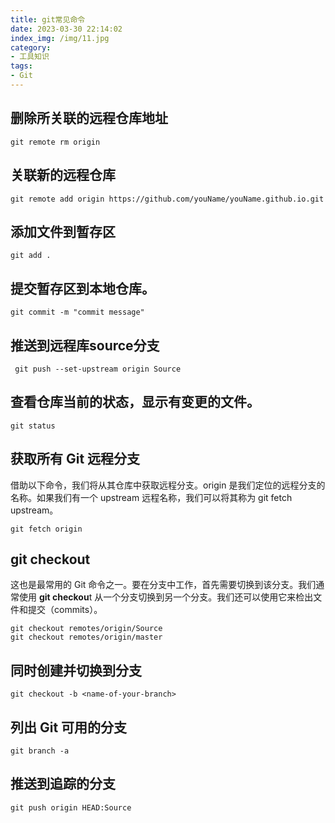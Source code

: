 ```yaml
---
title: git常见命令
date: 2023-03-30 22:14:02
index_img: /img/11.jpg
category:
- 工具知识
tags:
- Git
---
```


## 删除所关联的远程仓库地址

```
git remote rm origin
```

## 关联新的远程仓库

```
git remote add origin https://github.com/youName/youName.github.io.git
```

## 添加文件到暂存区

```
git add .
```

##  提交暂存区到本地仓库。

```
git commit -m "commit message"
```

## 推送到远程库source分支

```
 git push --set-upstream origin Source
```

## 查看仓库当前的状态，显示有变更的文件。

```
git status
```

## 获取所有 Git 远程分支

借助以下命令，我们将从其仓库中获取远程分支。origin 是我们定位的远程分支的名称。如果我们有一个 upstream 远程名称，我们可以将其称为 git fetch upstream。

```text
git fetch origin
```

## git checkout <name-of-your-branch>

这也是最常用的 Git 命令之一。要在分支中工作，首先需要切换到该分支。我们通常使用 **git checkou**t 从一个分支切换到另一个分支。我们还可以使用它来检出文件和提交（commits）。

```
git checkout remotes/origin/Source
git checkout remotes/origin/master
```

## **同时创建并切换到分支**

```
git checkout -b <name-of-your-branch>
```

## 列出 Git 可用的分支

```text
git branch -a
```

## 推送到追踪的分支

```
git push origin HEAD:Source
```

